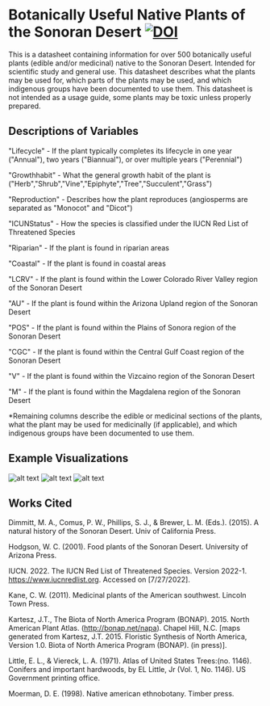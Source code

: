 Botanically Useful Native Plants of the Sonoran Desert [![DOI](https://zenodo.org/badge/DOI/10.5281/zenodo.6944744.svg)](https://doi.org/10.5281/zenodo.6944744)
=====================
This is a datasheet containing information for over 500 botanically useful plants (edible and/or medicinal) native to the Sonoran Desert. Intended for scientific study and general use. This datasheet describes what the plants may be used for, which parts of the plants may be used, and which indigenous groups have been documented to use them. This datasheet is not intended as a usage guide, some plants may be toxic unless properly prepared.

## Descriptions of Variables 

"Lifecycle" - If the plant typically completes its lifecycle in one year ("Annual"), two years ("Biannual"), or over multiple years ("Perennial")

"Growthhabit" - What the general growth habit of the plant is ("Herb","Shrub","Vine","Epiphyte","Tree","Succulent","Grass")

"Reproduction" - Describes how the plant reproduces (angiosperms are separated as "Monocot" and "Dicot")

"ICUNStatus" - How the species is classified under the IUCN Red List of Threatened Species

"Riparian" - If the plant is found in riparian areas

"Coastal" - If the plant is found in coastal areas

"LCRV" - If the plant is found within the Lower Colorado River Valley region of the Sonoran Desert

"AU" - If the plant is found within the Arizona Upland region of the Sonoran Desert

"POS" - If the plant is found within the Plains of Sonora region of the Sonoran Desert

"CGC" - If the plant is found within the Central Gulf Coast region of the Sonoran Desert

"V" - If the plant is found within the Vizcaino region of the Sonoran Desert

"M" - If the plant is found within the Magdalena region of the Sonoran Desert

*Remaining columns describe the edible or medicinal sections of the plants, what the plant may be used for medicinally (if applicable), and which indigenous groups have been documented to use them.

## Example Visualizations

![alt text](https://i.imgur.com/XCazXU4.jpg)
![alt text](https://i.imgur.com/nYXcODn.png)
![alt text](https://i.imgur.com/94qi8Aq.png)

## Works Cited

Dimmitt, M. A., Comus, P. W., Phillips, S. J., & Brewer, L. M. (Eds.). (2015). A natural history of the Sonoran Desert. Univ of California Press.

Hodgson, W. C. (2001). Food plants of the Sonoran Desert. University of Arizona Press.

IUCN. 2022. The IUCN Red List of Threatened Species. Version 2022-1. https://www.iucnredlist.org. Accessed on [7/27/2022].

Kane, C. W. (2011). Medicinal plants of the American southwest. Lincoln Town Press.

Kartesz, J.T., The Biota of North America Program (BONAP). 2015. North American Plant Atlas. (http://bonap.net/napa). Chapel Hill, N.C. [maps generated from Kartesz, J.T. 2015. Floristic Synthesis of North America, Version 1.0. Biota of North America Program (BONAP). (in press)].  

Little, E. L., & Viereck, L. A. (1971). Atlas of United States Trees:(no. 1146). Conifers and important hardwoods, by EL Little, Jr (Vol. 1, No. 1146). US Government printing office.

Moerman, D. E. (1998). Native american ethnobotany. Timber press.
